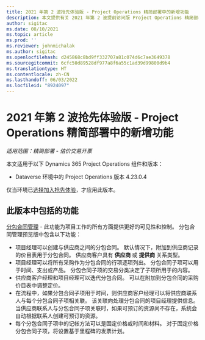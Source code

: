 ```yaml
---
title: 2021 年第 2 波抢先体验版 - Project Operations 精简部署中的新增功能
description: 本文提供有关 2021 年第 2 波提前访问版 Project Operations 精简部署中提供的功能的信息。
author: sigitac
ms.date: 08/10/2021
ms.topic: article
ms.prod: ''
ms.reviewer: johnmichalak
ms.author: sigitac
ms.openlocfilehash: d245868c8bd9ff332707a81c074d6c7ae3649378
ms.sourcegitcommit: 6cfc50d89528df977a8f6a55c1ad39d99800d9b4
ms.translationtype: HT
ms.contentlocale: zh-CN
ms.lasthandoff: 06/03/2022
ms.locfileid: "8924097"
---
```

# <a name="whats-new-2021-wave-2-early-access---project-operations-lite-deployment"></a>2021 年第 2 波抢先体验版 - Project Operations 精简部署中的新增功能

_适用范围：精简部署 - 估价交易开票_

本文适用于以下 Dynamics 365 Project Operations 组件和版本：

  - Dataverse 环境中的 Project Operations 版本 4.23.0.4

仅当环境已[选择加入抢先体验](/power-platform/admin/opt-in-early-access-updates#how-to-enable-early-access-updates)，才应用此版本。

## <a name="features-included-in-this-release"></a>此版本中包括的功能

[分包合同管理](/dynamics365/project-operations/pro/subcontracting/managing-subcontracts-overview) - 此功能为项目工作的所有方面提供更好的可见性和控制。 分包合同管理预览版中包含以下功能：

  - 项目经理可以创建与供应商之间的分包合同。 默认情况下，附加到供应商记录的价目表用于分包合同。 供应商客户具有 **供应商** 或 **提供商** 关系类型。
  - 项目经理可以将所有采购作为分包合同的行项逐项列出。 分包合同子项可以用于时间、支出或产品。 分包合同子项的交易分类决定了子项所用于的内容。
  - 供应商客户经理和项目经理可以迭代分包合同。 可以在附加到分包合同的采购价目表中调整定价。
  - 在流程中，如果分包合同子项用于时间，则供应商客户经理可以将供应商联系人与每个分包合同子项相关联。 该关联向处理分包合同的项目经理提供信息。 当供应商联系人与分包合同子项关联时，如果可预订的资源尚不存在，系统会自动根据联系人创建可预订的资源。
  - 每个分包合同子项中的记帐方法可以是固定价格或时间和材料。 对于固定价格分包合同子项，将设置基于里程碑的发票计划。
